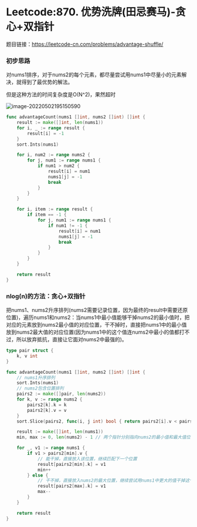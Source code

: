 # Leetcode:870. 优势洗牌(田忌赛马)-贪心+双指针


题目链接：https://leetcode-cn.com/problems/advantage-shuffle/

### 初步思路

对nums1排序，对于nums2的每个元素，都尽量尝试用nums1中尽量小的元素解决，就得到了最优势的解法。

但是这种方法的时间复杂度是O(N^2)，果然超时

![image-20220502195150590](https://qiao1994.github.io/images/Leetcode/image-20220502195150590.png)

```go
func advantageCount(nums1 []int, nums2 []int) []int {
    result := make([]int, len(nums1))
    for i, _ := range result {
        result[i] = -1
    }
    sort.Ints(nums1)

    for i, num2 := range nums2 {
        for j, num1 := range nums1 {
            if num1 > num2 {
                result[i] = num1
                nums1[j] = -1
                break
            }
        }
    }

    for i, item := range result {
        if item == -1 {
            for j, num1 := range nums1 {
                if num1 != -1 {
                    result[i] = num1
                    nums1[j] = -1
                    break
                }
            }
        }
    }

    return result
}
```

### nlog(n)的方法：贪心+双指针

把nums1、nums2升序排列(nums2需要记录位置，因为最终的result中需要还原位置)，遍历nums1和nums2：当nums1中最小值能够干掉nums2的最小值时，把对应的元素放到nums2最小值的对应位置，干不掉时，直接把nums1中的最小值放到nums2最大值的对应位置(因为nums1中的这个值连nums2中最小的值都打不过，所以放弃抵抗，直接让它面对nums2中最强的)。

```go
type pair struct {
    k, v int
}

func advantageCount(nums1 []int, nums2 []int) []int {
    // nums1升序排列
    sort.Ints(nums1)
    // nums2包含位置排列
    pairs2 := make([]pair, len(nums2))
    for k, v := range nums2 {
        pairs2[k].k = k
        pairs2[k].v = v
    }
    sort.Slice(pairs2, func(i, j int) bool { return pairs2[i].v < pairs2[j].v })

    result := make([]int, len(nums1))
    min, max := 0, len(nums2) - 1 // 两个指针分别指向nums2的最小值和最大值位置

    for _, v1 := range nums1 {
        if v1 > pairs2[min].v {
            // 能干掉，直接放入该位置，继续匹配下一个位置
            result[pairs2[min].k] = v1
            min++
        } else {
            // 干不掉，直接放入nums2的最大位置，继续尝试用nums1中更大的值干掉这个位置的元素
            result[pairs2[max].k] = v1
            max--
        }
    }

    return result
}
```
